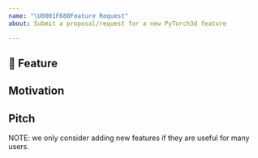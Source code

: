 ```yaml
---
name: "\U0001F680Feature Request"
about: Submit a proposal/request for a new PyTorch3d feature

---
```


## 🚀 Feature
<!-- A clear and concise description of the feature proposal -->

## Motivation

<!-- Please outline the motivation for the proposal.
e.g. It would be great if I could do [...], I'm always frustrated when [...]. If this is related to another GitHub issue, please link here too -->

## Pitch

<!-- A clear and concise description, optionally with code examples showing the functionality you want. -->

NOTE: we only consider adding new features if they are useful for many users.
